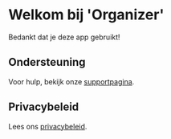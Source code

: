 # Welkom bij 'Organizer'

Bedankt dat je deze app gebruikt!

## Ondersteuning

Voor hulp, bekijk onze [supportpagina](support.html).

## Privacybeleid

Lees ons [privacybeleid](privacy.html).
